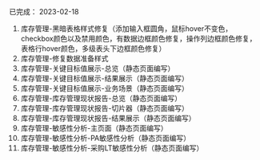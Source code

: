 已完成：
2023-02-18
1. 库存管理-黑暗表格样式修复（添加输入框圆角，鼠标hover不变色，checkbox颜色以及禁用颜色，有数据边框颜色修复，操作列边框颜色修复，表格行hover颜色，多级表头下边框颜色修复）
2. 库存管理-修复数据准备样式
3. 库存管理-关键目标值展示-总览（静态页面编写）
4. 库存管理-关键目标值展示-结果展示（静态页面编写）
5. 库存管理-关键目标值展示-业务场景（静态页面编写）
6. 库存管理-库存管理现状报告-总览（静态页面编写）
7. 库存管理-库存管理现状报告-切片器（静态页面编写）
8. 库存管理-库存管理现状报告-结果展示（静态页面编写）
9. 库存管理-敏感性分析-主页面（静态页面编写）
10. 库存管理-敏感性分析-PA敏感性分析（静态页面编写）
11. 库存管理-敏感性分析-采购LT敏感性分析（静态页面编写）